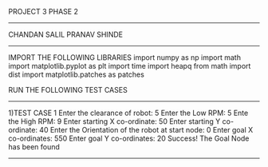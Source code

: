 PROJECT 3 PHASE 2
******************************************************************************************
CHANDAN SALIL
PRANAV SHINDE
******************************************************************************************
IMPORT THE FOLLOWING LIBRARIES
import numpy as np
import math
import matplotlib.pyplot as plt
import time
import heapq
from math import dist
import matplotlib.patches as patches

RUN THE FOLLOWING TEST CASES
******************************************************************************************
1)TEST CASE 1
Enter the clearance of robot: 5
Enter the Low RPM: 5
Ente the High RPM: 9
Enter starting X co-ordinate: 50
Enter starting Y co-ordinate: 40
Enter the Orientation of the robot at start node: 
0
Enter goal X co-ordinates: 550
Enter goal Y co-ordinates: 20
Success! The Goal Node has been found

******************************************************************************************

